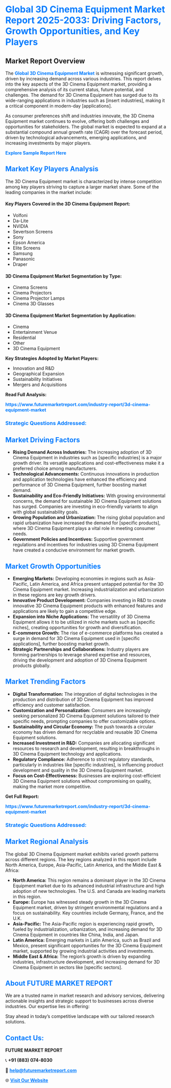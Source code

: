 <h1 style="color: #007BFF;">Global 3D Cinema Equipment Market Report 2025-2033: Driving Factors, Growth Opportunities, and Key Players</h1>

<section id="overview">
<h2>Market Report Overview</h2>
<p>The <a href="https://www.futuremarketreport.com/industry-report/3d-cinema-equipment-market" style="color: #007BFF; text-decoration: none;"><strong>Global 3D Cinema Equipment Market</strong></a> is witnessing significant growth, driven by increasing demand across various industries. This report delves into the key aspects of the 3D Cinema Equipment market, providing a comprehensive analysis of its current status, future potential, and challenges. The demand for 3D Cinema Equipment has surged due to its wide-ranging applications in industries such as [insert industries], making it a critical component in modern-day [applications].</p>
<p>As consumer preferences shift and industries innovate, the 3D Cinema Equipment market continues to evolve, offering both challenges and opportunities for stakeholders. The global market is expected to expand at a substantial compound annual growth rate (CAGR) over the forecast period, driven by technological advancements, emerging applications, and increasing investments by major players.</p>
</section>

<section id="overview">
<p><a href="https://www.futuremarketreport.com/request-sample/reportId=128723" style="color: #007BFF; text-decoration: none;"><strong>Explore Sample Report Here</strong></a></p>
</section>

<section id="key-players">
<h2 style="color: #007BFF;">Market Key Players Analysis</h2>
<p>The 3D Cinema Equipment market is characterized by intense competition among key players striving to capture a larger market share. Some of the leading companies in the market include:</p>
<h4>Key Players Covered in the 3D Cinema Equipment Report:</h4>
<ul><li>Volfoni</li><li>Da-Lite</li><li>NVIDIA</li><li>Severtson Screens</li><li>Sony</li><li>Epson America</li><li>Elite Screens</li><li>Samsung</li><li>Panasonic</li><li>Draper</li></ul>
<h4>3D Cinema Equipment Market Segmentation by Type:</h4>
<ul><li>Cinema Screens</li><li>Cinema Projectors</li><li>Cinema Projector Lamps</li><li>Cinema 3D Glasses</li></ul>

<h4>3D Cinema Equipment Market Segmentation by Application:</h4>
<ul><li>Cinema</li><li>Entertainment Venue</li><li>Residential</li><li>Other</li><li>3D Cinema Equipment</li></ul>
<p><strong>Key Strategies Adopted by Market Players:</strong></p>
<ul>
<li>Innovation and R&D</li>
<li>Geographical Expansion</li>
<li>Sustainability Initiatives</li>
<li>Mergers and Acquisitions</li>
</ul>
</section>

<section>
<p><strong>Read Full Analysis: </strong></p><a href="https://www.futuremarketreport.com/industry-report/3d-cinema-equipment-market" style="color: #007BFF; text-decoration: none;"><strong>https://www.futuremarketreport.com/industry-report/3d-cinema-equipment-market</strong></a>
<h3 style="color: #007BFF;">Strategic Questions Addressed:</h3>
</section>

<section id="driving-factors">
<h2 style="color: #007BFF;">Market Driving Factors</h2>
<ul>
<li><strong>Rising Demand Across Industries:</strong> The increasing adoption of 3D Cinema Equipment in industries such as [specific industries] is a major growth driver. Its versatile applications and cost-effectiveness make it a preferred choice among manufacturers.</li>
<li><strong>Technological Advancements:</strong> Continuous innovations in production and application technologies have enhanced the efficiency and performance of 3D Cinema Equipment, further boosting market demand.</li>
<li><strong>Sustainability and Eco-Friendly Initiatives:</strong> With growing environmental concerns, the demand for sustainable 3D Cinema Equipment solutions has surged. Companies are investing in eco-friendly variants to align with global sustainability goals.</li>
<li><strong>Growing Population and Urbanization:</strong> The rising global population and rapid urbanization have increased the demand for [specific products], where 3D Cinema Equipment plays a vital role in meeting consumer needs.</li>
<li><strong>Government Policies and Incentives:</strong> Supportive government regulations and incentives for industries using 3D Cinema Equipment have created a conducive environment for market growth.</li>
</ul>
</section>

<section id="growth-opportunities">
<h2 style="color: #007BFF;">Market Growth Opportunities</h2>
<ul>
<li><strong>Emerging Markets:</strong> Developing economies in regions such as Asia-Pacific, Latin America, and Africa present untapped potential for the 3D Cinema Equipment market. Increasing industrialization and urbanization in these regions are key growth drivers.</li>
<li><strong>Innovative Product Development:</strong> Companies investing in R&D to create innovative 3D Cinema Equipment products with enhanced features and applications are likely to gain a competitive edge.</li>
<li><strong>Expansion into Niche Applications:</strong> The versatility of 3D Cinema Equipment allows it to be utilized in niche markets such as [specific niches], creating opportunities for growth and diversification.</li>
<li><strong>E-commerce Growth:</strong> The rise of e-commerce platforms has created a surge in demand for 3D Cinema Equipment used in [specific applications], further boosting market growth.</li>
<li><strong>Strategic Partnerships and Collaborations:</strong> Industry players are forming partnerships to leverage shared expertise and resources, driving the development and adoption of 3D Cinema Equipment products globally.</li>
</ul>
</section>

<section id="trending-factors">
<h2 style="color: #007BFF;">Market Trending Factors</h2>
<ul>
<li><strong>Digital Transformation:</strong> The integration of digital technologies in the production and distribution of 3D Cinema Equipment has improved efficiency and customer satisfaction.</li>
<li><strong>Customization and Personalization:</strong> Consumers are increasingly seeking personalized 3D Cinema Equipment solutions tailored to their specific needs, prompting companies to offer customizable options.</li>
<li><strong>Sustainability and Circular Economy:</strong> The push towards a circular economy has driven demand for recyclable and reusable 3D Cinema Equipment solutions.</li>
<li><strong>Increased Investment in R&D:</strong> Companies are allocating significant resources to research and development, resulting in breakthroughs in 3D Cinema Equipment technology and applications.</li>
<li><strong>Regulatory Compliance:</strong> Adherence to strict regulatory standards, particularly in industries like [specific industries], is influencing product development and quality in the 3D Cinema Equipment market.</li>
<li><strong>Focus on Cost-Effectiveness:</strong> Businesses are exploring cost-efficient 3D Cinema Equipment solutions without compromising on quality, making the market more competitive.</li>
</ul>
</section>

<section>
<p><strong>Get Full Report: </strong></p><a href="https://www.futuremarketreport.com/industry-report/3d-cinema-equipment-market" style="color: #007BFF; text-decoration: none;"><strong>https://www.futuremarketreport.com/industry-report/3d-cinema-equipment-market</strong></a>
<h3 style="color: #007BFF;">Strategic Questions Addressed:</h3>
</section>


<section id="regional-analysis">
<h2 style="color: #007BFF;">Market Regional Analysis</h2>
<p>The global 3D Cinema Equipment market exhibits varied growth patterns across different regions. The key regions analyzed in this report include North America, Europe, Asia-Pacific, Latin America, and the Middle East & Africa:</p>
<ul>
<li><strong>North America:</strong> This region remains a dominant player in the 3D Cinema Equipment market due to its advanced industrial infrastructure and high adoption of new technologies. The U.S. and Canada are leading markets in this region.</li>
<li><strong>Europe:</strong> Europe has witnessed steady growth in the 3D Cinema Equipment market, driven by stringent environmental regulations and a focus on sustainability. Key countries include Germany, France, and the U.K.</li>
<li><strong>Asia-Pacific:</strong> The Asia-Pacific region is experiencing rapid growth, fueled by industrialization, urbanization, and increasing demand for 3D Cinema Equipment in countries like China, India, and Japan.</li>
<li><strong>Latin America:</strong> Emerging markets in Latin America, such as Brazil and Mexico, present significant opportunities for the 3D Cinema Equipment market, supported by growing industrial activities and investments.</li>
<li><strong>Middle East & Africa:</strong> The region’s growth is driven by expanding industries, infrastructure development, and increasing demand for 3D Cinema Equipment in sectors like [specific sectors].</li>
</ul>
</section>

<footer>
<h2 style="color: #007BFF;">About FUTURE MARKET REPORT</h2>
<p>We are a trusted name in market research and advisory services, delivering actionable insights and strategic support to businesses across diverse industries. Our expertise lies in offering:</p>

<p>Stay ahead in today’s competitive landscape with our tailored research solutions.</p>

<h2 style="color: #007BFF;">Contact Us:</h2>
<p><strong>FUTURE MARKET REPORT</strong></p>
<p>📞 <strong>+91 (883) 074-8030</strong></p>
<p>📧 <strong><a href="mailto:help@futuremarketreport.com" style="color: #007BFF;">help@futuremarketreport.com</a></strong></p>
<p>🌐 <strong><a href="https://www.futuremarketreport.com/" style="color: #007BFF;">Visit Our Website</a></strong></p>
</footer>